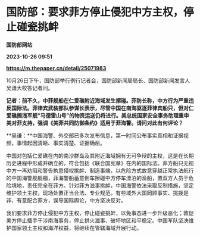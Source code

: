 # 国防部：要求菲方停止侵犯中方主权，停止碰瓷挑衅
**国防部网站**

**2023-10-26 09:51**

**https://m.thepaper.cn/detail/25071983**

10月26日下午，国防部举行例行记者会，国防部新闻局局长、国防部新闻发言人吴谦大校答记者问。

**记者：前不久，中菲舰船在仁爱礁附近海域发生擦碰。菲防长称，中方行为严重违反国际法。菲律宾武装部队参谋长表示，尽管中国在南海驱逐菲律宾船只，但对仁爱礁搁浅军舰“马德雷山号”的物资运送仍将进行。美总统国家安全事务助理重申美对菲支持，强调《美菲共同防御条约》适用于菲海警。请问对此有何评论？**

**吴谦：**中国海警、外交部已多次发布信息，第一时间公布事实真相和证据视频，事情起因清晰、事实清楚、证据确凿。

中国对包括仁爱礁在内的南沙群岛及其附近海域拥有无可争辩的主权，这是在长期历史进程中形成并确立的，符合包括《联合国宪章》在内的国际法。菲方船只无视中方一再劝阻和警告执意侵权挑衅、制造事端，以危险方式故意穿越正常执法航行的中国海警舰舰艏，菲海警船蓄意倒车擦碰中方停车漂泊的渔船，置双方人员于危险境地，责任完全在菲方。针对菲方滋事挑衅，中国海警依法采取反制措施，坚定维护领土主权，现场处置正当合法、专业规范。有些域外大国罔顾事实、挑拨是非、有意配合菲方，误导国际舆论，中方坚决反对。

我们要求菲方停止侵犯中方主权，停止碰瓷挑衅，以免事态进一步升级恶化；敦促美方停止插手干涉南海事务，停止拱火滋事、破坏地区和平稳定。中国军队坚决维护国家领土主权和海洋权益，将继续在管辖海域开展行动。